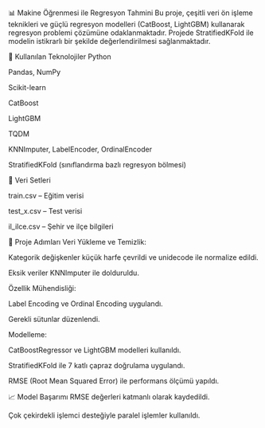 📊 Makine Öğrenmesi ile Regresyon Tahmini
Bu proje, çeşitli veri ön işleme teknikleri ve güçlü regresyon modelleri (CatBoost, LightGBM) kullanarak regresyon problemi çözümüne odaklanmaktadır. Projede StratifiedKFold ile modelin istikrarlı bir şekilde değerlendirilmesi sağlanmaktadır.

🔧 Kullanılan Teknolojiler
Python

Pandas, NumPy

Scikit-learn

CatBoost

LightGBM

TQDM

KNNImputer, LabelEncoder, OrdinalEncoder

StratifiedKFold (sınıflandırma bazlı regresyon bölmesi)

📁 Veri Setleri

train.csv – Eğitim verisi

test_x.csv – Test verisi

il_ilce.csv – Şehir ve ilçe bilgileri

🚀 Proje Adımları
Veri Yükleme ve Temizlik:

Kategorik değişkenler küçük harfe çevrildi ve unidecode ile normalize edildi.

Eksik veriler KNNImputer ile dolduruldu.

Özellik Mühendisliği:

Label Encoding ve Ordinal Encoding uygulandı.

Gerekli sütunlar düzenlendi.

Modelleme:

CatBoostRegressor ve LightGBM modelleri kullanıldı.

StratifiedKFold ile 7 katlı çapraz doğrulama uygulandı.

RMSE (Root Mean Squared Error) ile performans ölçümü yapıldı.

📈 Model Başarımı
RMSE değerleri katmanlı olarak kaydedildi.

Çok çekirdekli işlemci desteğiyle paralel işlemler kullanıldı.
